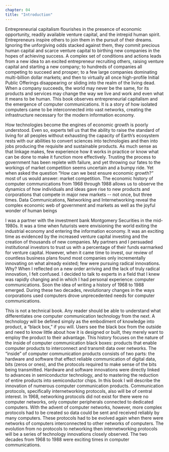 ```yaml
---
chapter: 04
title: "Introduction"
---
```


Entrepreneurial capitalism flourishes in the presence of economic opportunity, readily available venture capital, and the intrepid human spirit. Entrepreneurs inspire others to join them in the pursuit of their dreams. Ignoring the unforgiving odds stacked against them, they commit precious human capital and scarce venture capital to birthing new companies in the hopes of achieving success. A complex set of conditions and actions leads from a new idea to an excited entrepreneur recruiting others, raising venture capital and starting a new company; to hundreds of companies all competing to succeed and prosper; to a few large companies dominating multi-billion dollar markets; and then to virtually all once high-profile Initial Public Offerings disappearing or sliding into the realm of the living dead. When a company succeeds, the world may never be the same, for its products and services may change the way we live and work and even what it means to be human. This book observes entrepreneurial capitalism and the emergence of computer communications. It is a story of how isolated computers came to be interconnected into vast networks, creating the infrastructure necessary for the modern information economy.

How technologies become the engines of economic growth is poorly understood. Even so, experts tell us that the ability to raise the standard of living for all peoples without exhausting the capacity of Earth’s ecosystem rests with our abilities to convert sciences into technologies and then into jobs producing the requisite and sustainable products. As much sense as that linkage makes, few experience how it works in practice or know what can be done to make it function more effectively. Trusting the process to government has been replete with failure, and yet throwing our fates to the workings of market competition seems uncertain and a bumpy ride. Yet when asked the question “How can we best ensure economic growth?” most of us would answer: market competition. The economic history of computer communications from 1968 through 1988 allows us to observe the dynamics of how individuals and ideas gave rise to new products and corporations that compete in major new markets -- not once, but three times. Data Communications, Networking and Internetworking reveal the complex economic web of government and markets as well as the joyful wonder of human beings

I was a partner with the investment bank Montgomery Securities in the mid-1980s. It was a time when futurists were envisioning the world exiting the industrial economy and entering the information economy. It was an exciting time as evidenced by the increased venture capital investing and the creation of thousands of new companies. My partners and I persuaded institutional investors to trust us with a percentage of their funds earmarked for venture capital. However, when it came time to invest, our review of countless business plans found most companies only incrementally innovating on what already existed; few were pursuing radical innovations. Why? When I reflected on a new order arriving and the lack of truly radical innovation, I felt confused. I decided to talk to experts in a field that I knew was rapidly changing and in which I had personal experience: computer communications. Soon the idea of writing a history of 1968 to 1988 emerged. During these two decades, revolutionary changes in the ways corporations used computers drove unprecedented needs for computer communications.

This is not a technical book. Any reader should be able to understand what differentiates one computer communication technology from the next. A technology will be defined simply as the embodiment of knowledge into product, a “black box,” if you will. Users see the black box from the outside and need to know little about how it is designed or built, they merely want to employ the product to their advantage. This history focuses on the nature of the inside of computer communication black boxes: products that enable computer products to interconnect and transmit data over networks. The “inside” of computer communication products consists of two parts: the hardware and software that effect reliable communication of digital data, bits (zeros or ones), and the protocols required to make sense of the bits being transmitted. Hardware and software innovations were directly linked to advances in semiconductor technology, and to mastering the reduction of entire products into semiconductor chips. In this book I will describe the innovation of numerous computer communication products. Communication protocols, specifically internetworking protocols, also will be of central interest. In 1968, networking protocols did not exist for there were no computer networks, only computer peripherals connected to dedicated computers. With the advent of computer networks, however, more complex protocols had to be created so data could be sent and received reliably by many computers. These protocols had to be evolved again when there were networks of computers interconnected to other networks of computers. The evolution from no protocols to networking then internetworking protocols will be a series of technology innovations closely observed. The two decades from 1968 to 1988 were exciting times in computer communications.